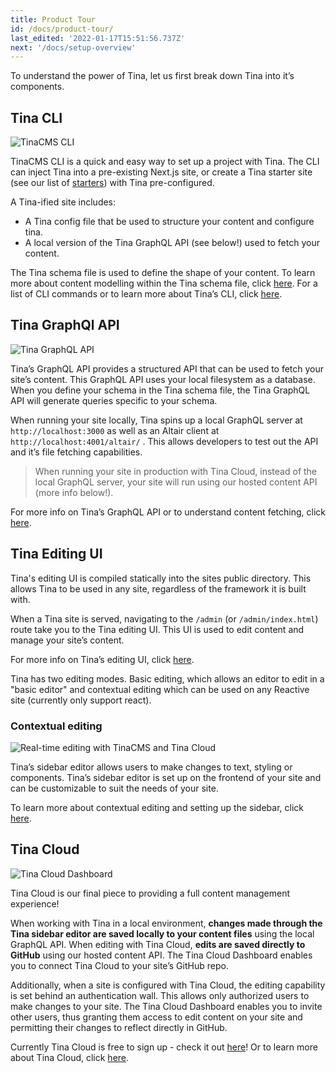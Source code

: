 ```yaml
---
title: Product Tour
id: /docs/product-tour/
last_edited: '2022-01-17T15:51:56.737Z'
next: '/docs/setup-overview'
---
```


To understand the power of Tina, let us first break down Tina into it’s components.

## Tina CLI

![TinaCMS CLI](https://res.cloudinary.com/forestry-demo/image/upload/v1642516210/img/create-tina-app.png 'Setup a project with TinaCMS CLI')

TinaCMS CLI is a quick and easy way to set up a project with Tina. The CLI can inject Tina into a pre-existing Next.js site, or create a Tina starter site (see our list of [starters](https://app.tina.io/quickstart)) with Tina pre-configured.

A Tina-ified site includes:

- A Tina config file that be used to structure your content and configure tina.
- A local version of the Tina GraphQL API (see below!) used to fetch your content.

The Tina schema file is used to define the shape of your content. To learn more about content modelling within the Tina schema file, click [here](/docs/schema).
For a list of CLI commands or to learn more about Tina’s CLI, click [here](/docs/cli-overview).

## Tina GraphQl API

![Tina GraphQL API](https://res.cloudinary.com/deuzrsg3m/image/upload/v1651008834/carbon_csq54s.png "Fetch data using Tina's GraphQL API")

Tina’s GraphQL API provides a structured API that can be used to fetch your site’s content. This GraphQL API uses your local filesystem as a database. When you define your schema in the Tina schema file, the Tina GraphQL API will generate queries specific to your schema.

When running your site locally, Tina spins up a local GraphQL server at `http://localhost:3000` as well as an Altair client at `http://localhost:4001/altair/` . This allows developers to test out the API and it’s file fetching capabilities.

> When running your site in production with Tina Cloud, instead of the local GraphQL server, your site will run using our hosted content API (more info below!).

For more info on Tina’s GraphQL API or to understand content fetching, click [here](/docs/features/data-fetching).

## Tina Editing UI

Tina's editing UI is compiled statically into the sites public directory. This allows Tina to be used in any site, regardless of the framework it is built with.

When a Tina site is served, navigating to the `/admin` (or `/admin/index.html`) route take you to the Tina editing UI. This UI is used to edit content and manage your site’s content.

For more info on Tina’s editing UI, click [here](/docs/using-tina-editor).

Tina has two editing modes. Basic editing, which allows an editor to edit in a "basic editor" and contextual editing which can be used on any Reactive site (currently only support react).

### Contextual editing

![Real-time editing with TinaCMS and Tina Cloud](https://res.cloudinary.com/forestry-demo/image/upload/v1619023278/tina-cms-visual-editing.gif 'Real-time editing with TinaCMS and Tina Cloud')

Tina’s sidebar editor allows users to make changes to text, styling or components. Tina’s sidebar editor is set up on the frontend of your site and can be customizable to suit the needs of your site.

To learn more about contextual editing and setting up the sidebar, click [here](/docs/tinacms-context).

## Tina Cloud

![Tina Cloud Dashboard](https://res.cloudinary.com/forestry-demo/image/upload/v1642524904/tina-dashboard.png 'Tina Cloud Dashboard')

Tina Cloud is our final piece to providing a full content management experience!

When working with Tina in a local environment, **changes made through the Tina sidebar editor are saved locally to your content files** using the local GraphQL API. When editing with Tina Cloud, **edits are saved directly to GitHub** using our hosted content API. The Tina Cloud Dashboard enables you to connect Tina Cloud to your site’s GitHub repo.

Additionally, when a site is configured with Tina Cloud, the editing capability is set behind an authentication wall. This allows only authorized users to make changes to your site. The Tina Cloud Dashboard enables you to invite other users, thus granting them access to edit content on your site and permitting their changes to reflect directly in GitHub.

Currently Tina Cloud is free to sign up - check it out [here](https://app.tina.io/register)! Or to learn more about Tina Cloud, click [here](/docs/tina-cloud).
